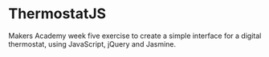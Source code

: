 ThermostatJS
===========

Makers Academy week five exercise to create a simple interface for a digital thermostat, using JavaScript, jQuery and Jasmine.